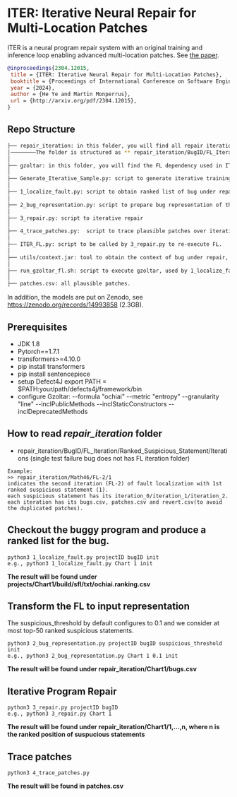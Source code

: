 
# ITER: Iterative Neural Repair for Multi-Location Patches

ITER is a neural program repair system with an original training and inference loop enabling  advanced multi-location patches. See [the paper](http://arxiv.org/pdf/2304.12015).

```bibtex
@inproceedings{2304.12015,
 title = {ITER: Iterative Neural Repair for Multi-Location Patches},
 booktitle = {Proceedings of International Conference on Software Engineering},
 year = {2024},
 author = {He Ye and Martin Monperrus},
 url = {http://arxiv.org/pdf/2304.12015},
}
```


## Repo Structure
 ```bash
 ├── repair_iteration: in this folder, you will find all repair iterations of considered bugs
 │────────The folder is structured as ** repair_iteration/BugID/FL_Iteration/Ranked_Suspicious_Statement/Iterations **
 │ 
 ├── gzoltar: in this folder, you will find the FL dependency used in ITER
 │
 ├── Generate_Iterative_Sample.py: script to generate iterative training samples.
 │
 ├── 1_localize_fault.py: script to obtain ranked list of bug under repair
 │
 ├── 2_bug_representation.py: script to prepare bug representation of the ranked FL
 │
 ├── 3_repair.py: script to iterative repair
 │
 ├── 4_trace_patches.py:  script to trace plausible patches over iterations, this script generates patches.csv
 │
 ├── ITER_FL.py: script to be called by 3_repair.py to re-execute FL.
 │
 ├── utils/context.jar: tool to obtain the context of bug under repair, called by 2_bug_representation.py
 │
 ├── run_gzoltar_fl.sh: script to execute gzoltar, used by 1_localize_fault.py
 │
 ├── patches.csv: all plausible patches.
 
```

In addition, the models are put on Zenodo, see <https://zenodo.org/records/14993858> (2.3GB).



## Prerequisites
* JDK 1.8
* Pytorch==1.7.1
* transformers>=4.10.0
* pip install transformers
* pip install sentencepiece
* setup Defect4J export PATH = $PATH:your/path/defects4j/framework/bin
* configure Gzoltar:
--formula "ochiai"  --metric "entropy" --granularity "line" --inclPublicMethods --inclStaticConstructors  --inclDeprecatedMethods 


## How to read *repair_iteration* folder
* repair_iteration/BugID/FL_Iteration/Ranked_Suspicious_Statement/Iterations  (single test failure bug does not has FL iteration folder)

```
Example: 
>> repair_iteration/Math46/FL-2/1
indicates the second iteration (FL-2) of fault localization with 1st ranked suspicious statement (1).
each suspicious statement has its iteration_0/iteration_1/iteration_2.
each iteration has its bugs.csv, patches.csv and revert.csv(to avoid the duplicated patches).
```

## Checkout the buggy program and produce a ranked list for the bug. 
```
python3 1_localize_fault.py projectID bugID init
e.g., python3 1_localize_fault.py Chart 1 init
```
**The result will be found under projects/Chart1/build/sfl/txt/ochiai.ranking.csv**


## Transform the FL to input representation
The suspicious_threshold by default configures to 0.1 and we consider at most top-50 ranked suspicious statements.
```
python3 2_bug_representation.py projectID bugID suspicious_threshold init
e.g., python3 2_bug_representation.py Chart 1 0.1 init
```
**The result will be found under repair_iteration/Chart1/bugs.csv**


## Iterative Program Repair
```
python3 3_repair.py projectID bugID 
e.g., python3 3_repair.py Chart 1 
```
**The result will be found under repair_iteration/Chart1/1,...,n, where n is the ranked position of suspucious statements**


## Trace patches
```
python3 4_trace_patches.py 
```
**The result will be found in patches.csv**





